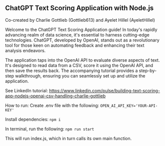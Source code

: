 ## ChatGPT Text Scoring Application with Node.js

Co-created by Charlie Gottlieb (Gottlieb613) and Ayelet Hillel (AyeletHillel)

Welcome to the ChatGPT Text Scoring Application guide! In today's rapidly advancing realm of data science, it's essential to harness cutting-edge technologies. ChatGPT, developed by OpenAI, stands out as a revolutionary tool for those keen on automating feedback and enhancing their text analysis endeavors.

The application taps into the OpenAI API to evaluate diverse aspects of text. It's designed to read data from a CSV, score it using the OpenAI API, and then save the results back. The accompanying tutorial provides a step-by-step walkthrough, ensuring you can seamlessly set up and utilize the application.


See LinkedIn tutorial: https://www.linkedin.com/pulse/building-text-scoring-app-nodejs-openai-csv-handling-charlie-gottlieb

How to run:
Create .env file with the following:
`
OPEN_AI_API_KEY='YOUR-API-KEY'
`

Install dependencies:
`
npm i
`

In terminal, run the following:
`
npm run start
`

This will run index.js, which in turn calls its own main function. 
